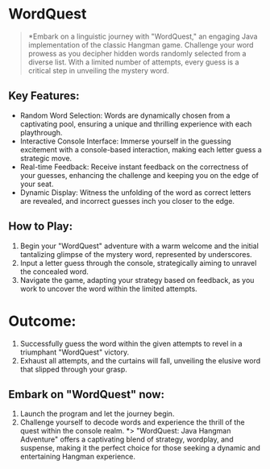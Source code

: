 # WordQuest

> *Embark on a linguistic journey with "WordQuest," an engaging Java implementation of the classic Hangman game. Challenge your word prowess as you decipher hidden words randomly selected from a diverse list. With a limited number of attempts, every guess is a critical step in unveiling the mystery word.

## Key Features:
* Random Word Selection: Words are dynamically chosen from a captivating pool, ensuring a unique and thrilling experience with each playthrough.
* Interactive Console Interface: Immerse yourself in the guessing excitement with a console-based interaction, making each letter guess a strategic move.
* Real-time Feedback: Receive instant feedback on the correctness of your guesses, enhancing the challenge and keeping you on the edge of your seat.
* Dynamic Display: Witness the unfolding of the word as correct letters are revealed, and incorrect guesses inch you closer to the edge.

## How to Play:
1. Begin your "WordQuest" adventure with a warm welcome and the initial tantalizing glimpse of the mystery word, represented by underscores.
1. Input a letter guess through the console, strategically aiming to unravel the concealed word.
1. Navigate the game, adapting your strategy based on feedback, as you work to uncover the word within the limited attempts.

# Outcome:
1. Successfully guess the word within the given attempts to revel in a triumphant "WordQuest" victory.
1. Exhaust all attempts, and the curtains will fall, unveiling the elusive word that slipped through your grasp.

## Embark on "WordQuest" now:
1. Launch the program and let the journey begin.
1. Challenge yourself to decode words and experience the thrill of the quest within the console realm.
*> "WordQuest: Java Hangman Adventure" offers a captivating blend of strategy, wordplay, and suspense, making it the perfect choice for those seeking a dynamic and entertaining Hangman experience.
